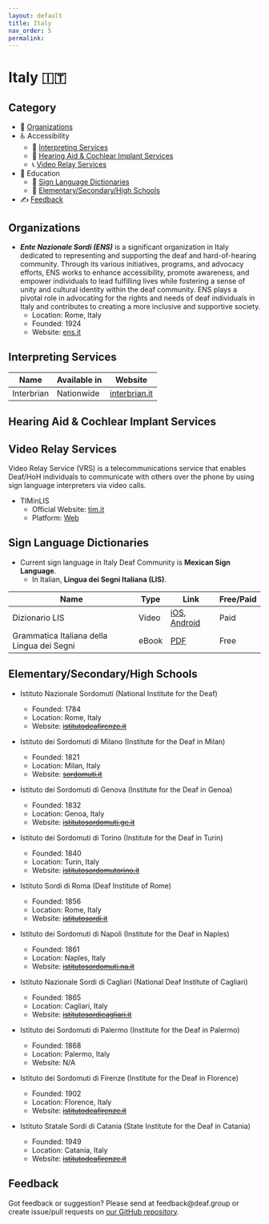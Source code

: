 ```yaml
---
layout: default
title: Italy
nav_order: 5
permalink:
---
```

# Italy :it:
## Category
- 🏢 [Organizations](#organizations)
- ♿ Accessibility 
  - 💬 [Interpreting Services](#interpreting-services)
  - 🦻 [Hearing Aid & Cochlear Implant Services](#hearing-aid-&-cochlear-impant-services)
  - 📞 [Video Relay Services](#video-relay-services)
- 📖 Education
    - 👋 [Sign Language Dictionaries](#sign-language-dictionaries)
    - 🏫 [Elementary/Secondary/High Schools](#elementarysecondaryhigh-schools)
- ✍️ [Feedback](#feedback)

## Organizations
- ***Ente Nazionale Sordi (ENS)*** is a significant organization in Italy dedicated to representing and supporting the deaf and hard-of-hearing community. Through its various initiatives, programs, and advocacy efforts, ENS works to enhance accessibility, promote awareness, and empower individuals to lead fulfilling lives while fostering a sense of unity and cultural identity within the deaf community. ENS plays a pivotal role in advocating for the rights and needs of deaf individuals in Italy and contributes to creating a more inclusive and supportive society.
  - Location: Rome, Italy
  - Founded: 1924
  - Website: [ens.it](https://www.ens.it/)

## Interpreting Services

| Name  | Available in | Website |
|------|--------------|---------|
| Interbrian | Nationwide | [interbrian.it](https://interbrian.it/en/services/sign-language-interpreting/) |

## Hearing Aid & Cochlear Implant Services

## Video Relay Services
Video Relay Service (VRS) is a telecommunications service that enables Deaf/HoH individuals to communicate with others over the phone by using sign language interpreters via video calls.

- TIMinLIS
  - Official Website: [tim.it](https://www.tim.it/assistenza/assistenza-tecnica/servizi-online/timinlis)
  - Platform: [Web](https://comunica.tim.it/sordi/)


## Sign Language Dictionaries
- Current sign language in Italy Deaf Community is **Mexican Sign Language**.
    - In Italian, **Lingua dei Segni Italiana (LIS)**.

| Name | Type | Link | Free/Paid |
|------|------|------|-----------|
| Dizionario LIS | Video | [iOS](https://apps.apple.com/ca/app/dizionario-lis/id917187457), [Android](https://play.google.com/store/apps/details?id=com.euromedia.dizionariolis&hl=en&gl=US) | Paid |
| Grammatica Italiana della Lingua dei Segni | eBook | [PDF](https://edizionicafoscari.unive.it/it/edizioni4/libri/978-88-6969-645-9/) | Free |

## Elementary/Secondary/High Schools
- Istituto Nazionale Sordomuti (National Institute for the Deaf)
  - Founded: 1784
  - Location: Rome, Italy
  - Website: ~~[istitutodeafirenze.it](http://www.istitutodeafirenze.it/)~~

- Istituto dei Sordomuti di Milano (Institute for the Deaf in Milan)
  - Founded: 1821
  - Location: Milan, Italy
  - Website: ~~[sordomuti.it](https://www.sordomuti.it/)~~

- Istituto dei Sordomuti di Genova (Institute for the Deaf in Genoa)
  - Founded: 1832
  - Location: Genoa, Italy
  - Website: ~~[istitutosordomuti.ge.it](http://www.istitutosordomuti.ge.it/)~~

- Istituto dei Sordomuti di Torino (Institute for the Deaf in Turin)
  - Founded: 1840
  - Location: Turin, Italy
  - Website: ~~[istitutosordomutorino.it](https://www.istitutosordomutorino.it/)~~

- Istituto Sordi di Roma (Deaf Institute of Rome)
  - Founded: 1856
  - Location: Rome, Italy
  - Website: ~~[istitutosordi.it](https://www.istitutosordi.it/)~~

- Istituto dei Sordomuti di Napoli (Institute for the Deaf in Naples)
  - Founded: 1861
  - Location: Naples, Italy
  - Website: ~~[istitutosordomuti.na.it](https://www.istitutosordomuti.na.it/)~~

- Istituto Nazionale Sordi di Cagliari (National Deaf Institute of Cagliari)
  - Founded: 1865
  - Location: Cagliari, Italy
  - Website: ~~[istitutosordicagliari.it](https://www.istitutosordicagliari.it/)~~

- Istituto dei Sordomuti di Palermo (Institute for the Deaf in Palermo)
  - Founded: 1868
  - Location: Palermo, Italy
  - Website: N/A

- Istituto dei Sordomuti di Firenze (Institute for the Deaf in Florence)
  - Founded: 1902
  - Location: Florence, Italy
  - Website: ~~[istitutodeafirenze.it](http://www.istitutodeafirenze.it/)~~

- Istituto Statale Sordi di Catania (State Institute for the Deaf in Catania)
  - Founded: 1949
  - Location: Catania, Italy
  - Website: ~~[istitutodeafirenze.it](https://www.istitutodeafirenze.it/)~~

## Feedback
Got feedback or suggestion? Please send at <!-- fsdvwqs -->feed<!-- asdzxcwqe -->back<!-- zndoasdifg -->@<!-- dsafasdf  -->deaf.<!-- bncjdhsatuy -->group or create issue/pull requests on [our GitHub repository](https://github.com/BatteryDie/resources.deaf.group).